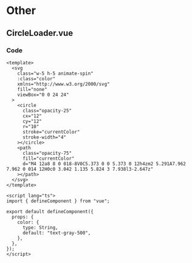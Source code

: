 <script setup>
import CircleLoader from '../../src/components/CircleLoader.vue';
</script>

# Other

## CircleLoader.vue

<circle-loader />


### Code

```vue
<template>
  <svg
    class="w-5 h-5 animate-spin"
    :class="color"
    xmlns="http://www.w3.org/2000/svg"
    fill="none"
    viewBox="0 0 24 24"
  >
    <circle
      class="opacity-25"
      cx="12"
      cy="12"
      r="10"
      stroke="currentColor"
      stroke-width="4"
    ></circle>
    <path
      class="opacity-75"
      fill="currentColor"
      d="M4 12a8 8 0 018-8V0C5.373 0 0 5.373 0 12h4zm2 5.291A7.962 7.962 0 014 12H0c0 3.042 1.135 5.824 3 7.938l3-2.647z"
    ></path>
  </svg>
</template>

<script lang="ts">
import { defineComponent } from "vue";

export default defineComponent({
  props: {
    color: {
      type: String,
      default: "text-gray-500",
    },
  },
});
</script>

```